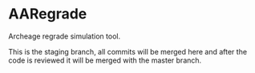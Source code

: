 # AARegrade
Archeage regrade simulation tool.

This is the staging branch, all commits will be merged here and after the code is reviewed it will be merged with the master branch.
